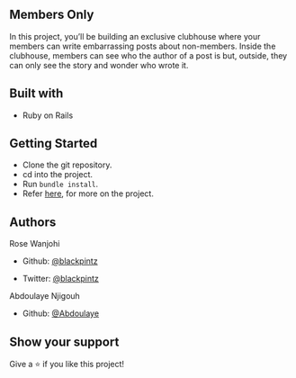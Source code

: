 ## Members Only

In this project, you’ll be building an exclusive clubhouse where your members can write embarrassing posts about non-members. Inside the clubhouse, members can see who the author of a post is but, 
outside, they can only see the story and wonder who wrote it.

## Built with

- Ruby on Rails

## Getting Started

- Clone the git repository.
- cd into the project.
- Run ```bundle install```.
- Refer [here](https://www.theodinproject.com/courses/ruby-on-rails/lessons/authentication), for more on the project. 


## Authors

Rose Wanjohi

- Github: [@blackpintz](https://github.com/blackpintz)

- Twitter: [@blackpintz](https://twitter.com/blackpintz)


Abdoulaye Njigouh

- Github: [@Abdoulaye](https://github.com/Abdoulaye-Thespy)


## Show your support

Give a ⭐️ if you like this project! 




